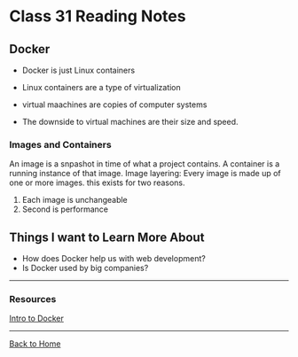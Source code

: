 # Class 31 Reading Notes

## Docker

- Docker is just Linux containers
- Linux containers are a type of virtualization
- virtual maachines are copies of computer systems

- The downside to virtual machines are their size and speed.

### Images and Containers

An image is a snpashot in time of what a project contains.
A container is a running instance of that image.
Image layering: Every image is made up of one or more images.
this exists for two reasons.

1. Each image is unchangeable
2. Second is performance

## Things I want to Learn More About

- How does Docker help us with web development?
- Is Docker used by big companies?

---

### Resources

[Intro to Docker](https://wsvincent.com/beginners-guide-to-docker/)

---

[Back to Home](../README.md)
